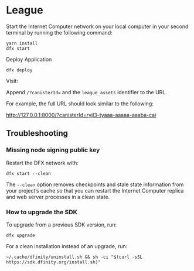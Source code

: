 # League

Start the Internet Computer network on your local computer in your second terminal by running the following command:

```
yarn install
dfx start
```

Deploy Application

```
dfx deploy
```

Visit:

Append `/?canisterId=` and the `league_assets` identifier to the URL.

For example, the full URL should look similar to the following:

http://127.0.0.1:8000/?canisterId=ryjl3-tyaaa-aaaaa-aaaba-cai

## Troubleshooting

### Missing node signing public key

Restart the DFX network with:

```
dfx start --clean
```

The `--clean` option removes checkpoints and stale state information from your project’s cache so that you can restart the Internet Computer replica and web server processes in a clean state.

### How to upgrade the SDK

To upgrade from a previous SDK version, run:

```
dfx upgrade
```

For a clean installation instead of an upgrade, run:

```
~/.cache/dfinity/uninstall.sh && sh -ci "$(curl -sSL https://sdk.dfinity.org/install.sh)"
```

[vue]: https://vuejs.org/
[sdk]: https://sdk.dfinity.org/docs/index.html
[project]: https://sdk.dfinity.org/docs/developers-guide/tutorials/explore-templates.html
[vuetify]: https://vuetifyjs.com/
